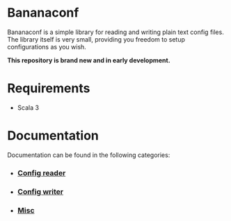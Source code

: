 # Bananaconf

Bananaconf is a simple library for reading and writing plain text config files. The library itself is very small, providing you freedom to setup configurations as you wish.

**This repository is brand new and in early development.**

# Requirements
* Scala 3

# Documentation

Documentation can be found in the following categories:

* ### [Config reader](doc/reader.md)
* ### [Config writer](doc/writer.md)
* ### [Misc](doc/misc.md)
